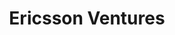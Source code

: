 ---
layout: firm_page
title: "Ericsson Ventures"
id: "ericsson.com"
permalink: "/ericssonventuresericsson.com/"
website: "https://www.ericsson.com/en/about-us/ventures"
offices: "Menlo Park (United States)"
investment_stages: "Series A, Series B, Series C"
portfolio_companies: ""
portfolio_link: ""
investment_markets: "Enterprise Software, Data Analytics, Cloud Computing, Quantum Technology, Security, IOT, Artificial Intelligence, Core Technologies"
founded_year: "1876"
description: "Ericsson Ventures is a venture capital and private equity firm that invests in innovative companies."
linkedin: "https://www.linkedin.com/company/ericsson"
twitter: "https://twitter.com/Ericsson"
instagram: ""
team_page: ""
investor_type: "Corporate VC"
crunchbase: "https://www.crunchbase.com/organization/ericsson-ventures"
pitchbook: "https://pitchbook.com/profiles/advisor/52671-70"

# SEO Optimization
meta_title: "Ericsson Ventures - VC Firm - projectstartups.com"
meta_description: "Ericsson Ventures, Ericsson Ventures is a venture capital and private equity firm that invests in innovative companies...."
meta_keywords: "Ericsson Ventures, Enterprise Software, Data Analytics, Cloud Computing, Quantum Technology, Security, IOT, Artificial Intelligence, Core Technologies, VC firm, venture capital, startup investor, projectstartups.com"
canonical_url: "https://vc.projectstartups.com/ericssonventuresericsson.com/"
---